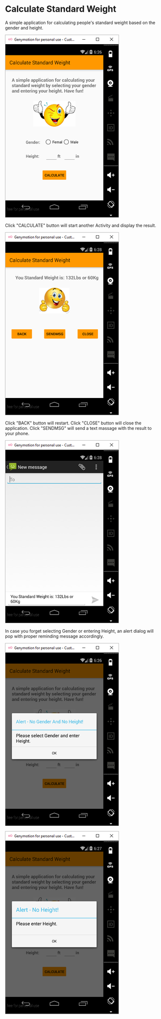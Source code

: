 # Calculate Standard Weight
A simple application for calculating people's standard weight based on the gender and height.

![](/screenshots/screenshot1.png)

Click "CALCULATE" button will start another Activity and display the result.

![](/screenshots/screenshot4.png)

Click "BACK" button will restart. Click "CLOSE" button will close the application. Click "SENDMSG" will send a text massage with the result to your phone.

![](/screenshots/screenshot5.png)

In case you forget selecting Gender or entering Height, an alert dialog will pop with proper reminding message accordingly.

![](/screenshots/screenshot2.png)

![](/screenshots/screenshot3.png)
